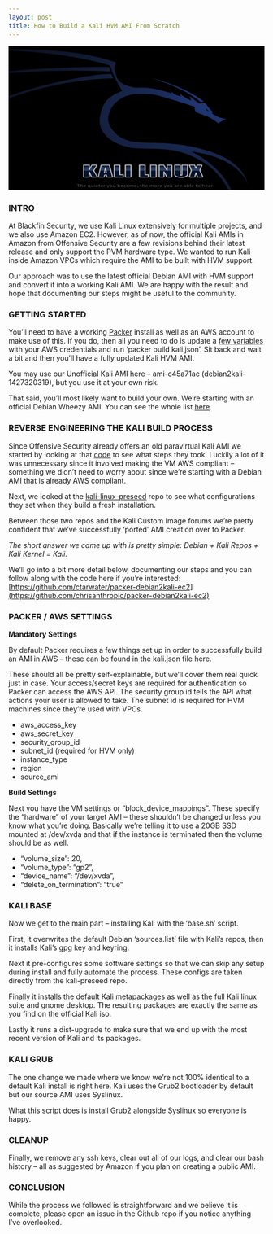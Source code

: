 ```yaml
---
layout: post
title: How to Build a Kali HVM AMI From Scratch
---
```

![kali linux](/images/posts/kali_linux.png)
### INTRO

At Blackfin Security, we use Kali Linux extensively for multiple projects, and we also use Amazon EC2. However, as of now, the official Kali AMIs in Amazon from Offensive Security are a few revisions behind their latest release and only support the PVM hardware type. We wanted to run Kali inside Amazon VPCs which require the AMI to be built with HVM support.

Our approach was to use the latest official Debian AMI with HVM support and convert it into a working Kali AMI. We are happy with the result and hope that documenting our steps might be useful to the community.

### GETTING STARTED

You’ll need to have a working [Packer](https://packer.io) install as well as an AWS account to make use of this. If you do, then all you need to do is update a [few variables](https://github.com/chrisanthropic/packer-debian2kali-ec2/blob/master/README.md) with your AWS credentials and run ‘packer build kali.json’. Sit back and wait a bit and then you’ll have a fully updated Kali HVM AMI.

You may use our Unofficial Kali AMI here – ami-c45a71ac (debian2kali-1427320319), but you use it at your own risk.

That said, you’ll most likely want to build your own. We’re starting with an official Debian Wheezy AMI. You can see the whole list [here](https://wiki.debian.org/Cloud/AmazonEC2Image/Wheezy).

### REVERSE ENGINEERING THE KALI BUILD PROCESS

Since Offensive Security already offers an old paravirtual Kali AMI we started by looking at that [code](https://github.com/offensive-security/kali-cloud-build) to see what steps they took. Luckily a lot of it was unnecessary since it involved making the VM AWS compliant – something we didn’t need to worry about since we’re starting with a Debian AMI that is already AWS compliant.

Next, we looked at the [kali-linux-preseed](https://github.com/offensive-security/kali-linux-preseed/blob/master/kali-linux-full-unattended.preseed) repo to see what configurations they set when they build a fresh installation.

Between those two repos and the Kali Custom Image forums we’re pretty confident that we’ve successfully ‘ported’ AMI creation over to Packer.

_The short answer we came up with is pretty simple: Debian + Kali Repos + Kali Kernel = Kali._

We’ll go into a bit more detail below, documenting our steps and you can follow along with the code here if you’re interested: [https://github.com/ctarwater/packer-debian2kali-ec2](https://github.com/chrisanthropic/packer-debian2kali-ec2)

### PACKER / AWS SETTINGS
**Mandatory Settings**

By default Packer requires a few things set up in order to successfully build an AMI in AWS – these can be found in the kali.json file here.

These should all be pretty self-explainable, but we’ll cover them real quick just in case. Your access/secret keys are required for authentication so Packer can access the AWS API. The security group id tells the API what actions your user is allowed to take. The subnet id is required for HVM machines since they’re used with VPCs.

- aws_access_key
- aws_secret_key
- security_group_id
- subnet_id (required for HVM only)
- instance_type
- region
- source_ami

**Build Settings**

Next you have the VM settings or “block_device_mappings”. These specify the “hardware” of your target AMI – these shouldn’t be changed unless you know what you’re doing. Basically we’re telling it to use a 20GB SSD mounted at /dev/xvda and that if the instance is terminated then the volume should be as well.

- “volume_size”: 20,
- “volume_type”: “gp2”,
- “device_name”: “/dev/xvda”,
- “delete_on_termination”: “true”

### KALI BASE

Now we get to the main part – installing Kali with the ‘base.sh’ script.

First, it overwrites the default Debian ‘sources.list’ file with Kali’s repos, then it installs Kali’s gpg key and keyring.

Next it pre-configures some software settings so that we can skip any setup during install and fully automate the process. These configs are taken directly from the kali-preseed repo.

Finally it installs the default Kali metapackages as well as the full Kali linux suite and gnome desktop. The resulting packages are exactly the same as you find on the official Kali iso.

Lastly it runs a dist-upgrade to make sure that we end up with the most recent version of Kali and its packages.

### KALI GRUB

The one change we made where we know we’re not 100% identical to a default Kali install is right here. Kali uses the Grub2 bootloader by default but our source AMI uses Syslinux.

What this script does is install Grub2 alongside Syslinux so everyone is happy.

### CLEANUP

Finally, we remove any ssh keys, clear out all of our logs, and clear our bash history – all as suggested by Amazon if you plan on creating a public AMI.

### CONCLUSION

While the process we followed is straightforward and we believe it is complete, please open an issue in the Github repo if you notice anything I’ve overlooked.
